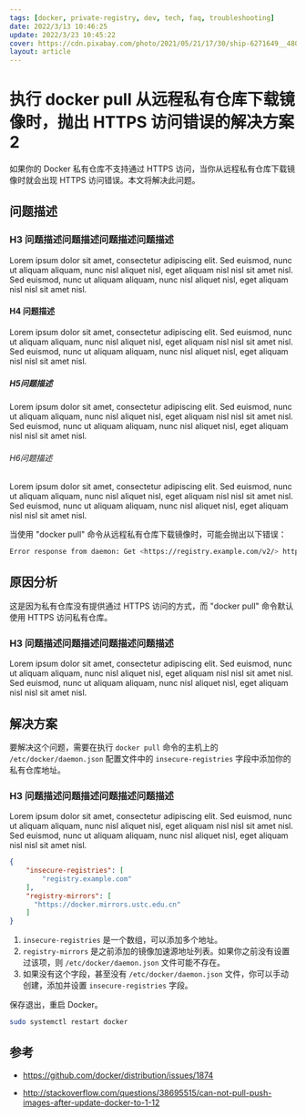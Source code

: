 ```yaml
---
tags: [docker, private-registry, dev, tech, faq, troubleshooting]
date: 2022/3/13 10:46:25
update: 2022/3/23 10:45:22
cover: https://cdn.pixabay.com/photo/2021/05/21/17/30/ship-6271649__480.jpg
layout: article
---
```


# 执行 docker pull 从远程私有仓库下载镜像时，抛出 HTTPS 访问错误的解决方案 2

如果你的 Docker 私有仓库不支持通过 HTTPS 访问，当你从远程私有仓库下载镜像时就会出现 HTTPS 访问错误。本文将解决此问题。

## 问题描述

### H3 问题描述问题描述问题描述问题描述

Lorem ipsum dolor sit amet, consectetur adipiscing elit. Sed euismod, nunc ut aliquam aliquam, nunc nisl aliquet nisl, eget aliquam nisl nisl sit amet nisl. Sed euismod, nunc ut aliquam aliquam, nunc nisl aliquet nisl, eget aliquam nisl nisl sit amet nisl.

#### H4 问题描述

Lorem ipsum dolor sit amet, consectetur adipiscing elit. Sed euismod, nunc ut aliquam aliquam, nunc nisl aliquet nisl, eget aliquam nisl nisl sit amet nisl. Sed euismod, nunc ut aliquam aliquam, nunc nisl aliquet nisl, eget aliquam nisl nisl sit amet nisl.

##### H5问题描述

Lorem ipsum dolor sit amet, consectetur adipiscing elit. Sed euismod, nunc ut aliquam aliquam, nunc nisl aliquet nisl, eget aliquam nisl nisl sit amet nisl. Sed euismod, nunc ut aliquam aliquam, nunc nisl aliquet nisl, eget aliquam nisl nisl sit amet nisl.

###### H6问题描述

Lorem ipsum dolor sit amet, consectetur adipiscing elit. Sed euismod, nunc ut aliquam aliquam, nunc nisl aliquet nisl, eget aliquam nisl nisl sit amet nisl. Sed euismod, nunc ut aliquam aliquam, nunc nisl aliquet nisl, eget aliquam nisl nisl sit amet nisl.

当使用 "docker pull" 命令从远程私有仓库下载镜像时，可能会抛出以下错误：

```bash
Error response from daemon: Get <https://registry.example.com/v2/> http: server gave HTTP response to HTTPS client
```

## 原因分析

这是因为私有仓库没有提供通过 HTTPS 访问的方式，而 "docker pull" 命令默认使用 HTTPS 访问私有仓库。

### H3 问题描述问题描述问题描述问题描述

Lorem ipsum dolor sit amet, consectetur adipiscing elit. Sed euismod, nunc ut aliquam aliquam, nunc nisl aliquet nisl, eget aliquam nisl nisl sit amet nisl. Sed euismod, nunc ut aliquam aliquam, nunc nisl aliquet nisl, eget aliquam nisl nisl sit amet nisl.

## 解决方案

要解决这个问题，需要在执行 `docker pull` 命令的主机上的 `/etc/docker/daemon.json` 配置文件中的 `insecure-registries` 字段中添加你的私有仓库地址。

### H3 问题描述问题描述问题描述问题描述

Lorem ipsum dolor sit amet, consectetur adipiscing elit. Sed euismod, nunc ut aliquam aliquam, nunc nisl aliquet nisl, eget aliquam nisl nisl sit amet nisl. Sed euismod, nunc ut aliquam aliquam, nunc nisl aliquet nisl, eget aliquam nisl nisl sit amet nisl.

```json
{
    "insecure-registries": [
        "registry.example.com"
    ],
    "registry-mirrors": [
      "https://docker.mirrors.ustc.edu.cn"
    ]
}
```

1. `insecure-registries` 是一个数组，可以添加多个地址。
2. `registry-mirrors` 是之前添加的镜像加速源地址列表。如果你之前没有设置过该项，则 `/etc/docker/daemon.json` 文件可能不存在。
3. 如果没有这个字段，甚至没有 `/etc/docker/daemon.json` 文件，你可以手动创建，添加并设置 `insecure-registries` 字段。

保存退出，重启 Docker。

```bash
sudo systemctl restart docker
```

## 参考

- https://github.com/docker/distribution/issues/1874

- http://stackoverflow.com/questions/38695515/can-not-pull-push-images-after-update-docker-to-1-12









